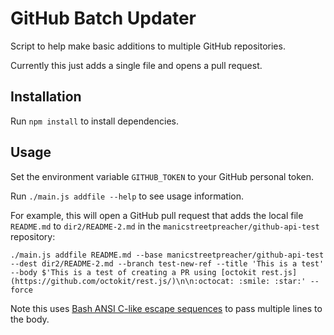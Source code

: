 # GitHub Batch Updater

Script to help make basic additions to multiple GitHub repositories.

Currently this just adds a single file and opens a pull request.

## Installation

Run `npm install` to install dependencies.

## Usage

Set the environment variable `GITHUB_TOKEN` to your GitHub personal token.

Run `./main.js addfile --help` to see usage information.

For example, this will open a GitHub pull request that adds the local file `README.md` to `dir2/README-2.md` in the `manicstreetpreacher/github-api-test` repository:

    ./main.js addfile README.md --base manicstreetpreacher/github-api-test --dest dir2/README-2.md --branch test-new-ref --title 'This is a test' --body $'This is a test of creating a PR using [octokit rest.js](https://github.com/octokit/rest.js/)\n\n:octocat: :smile: :star:' --force

Note this uses [Bash ANSI C-like escape sequences](http://wiki.bash-hackers.org/syntax/quoting?s[]=ansi&s[]=sequence#ansi_c_like_strings) to pass multiple lines to the body.
